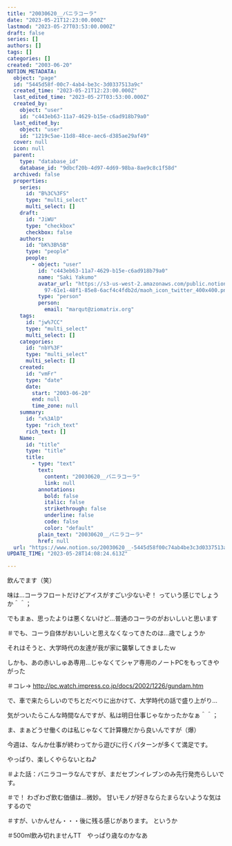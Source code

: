 ```yaml
---
title: "20030620__バニラコーラ"
date: "2023-05-21T12:23:00.000Z"
lastmod: "2023-05-27T03:53:00.000Z"
draft: false
series: []
authors: []
tags: []
categories: []
created: "2003-06-20"
NOTION_METADATA:
  object: "page"
  id: "5445d58f-00c7-4ab4-be3c-3d0337513a9c"
  created_time: "2023-05-21T12:23:00.000Z"
  last_edited_time: "2023-05-27T03:53:00.000Z"
  created_by:
    object: "user"
    id: "c443eb63-11a7-4629-b15e-c6ad918b79a0"
  last_edited_by:
    object: "user"
    id: "1219c5ae-11d8-48ce-aec6-d385ae29af49"
  cover: null
  icon: null
  parent:
    type: "database_id"
    database_id: "9dbcf20b-4d97-4d69-98ba-8ae9c8c1f58d"
  archived: false
  properties:
    series:
      id: "B%3C%3FS"
      type: "multi_select"
      multi_select: []
    draft:
      id: "JiWU"
      type: "checkbox"
      checkbox: false
    authors:
      id: "bK%3B%5B"
      type: "people"
      people:
        - object: "user"
          id: "c443eb63-11a7-4629-b15e-c6ad918b79a0"
          name: "Saki Yakumo"
          avatar_url: "https://s3-us-west-2.amazonaws.com/public.notion-static.com/3ad1c4\
            97-61e1-48f1-85e8-6acf4c4fdb2d/maoh_icon_twitter_400x400.png"
          type: "person"
          person:
            email: "marqut@ziomatrix.org"
    tags:
      id: "jw%7CC"
      type: "multi_select"
      multi_select: []
    categories:
      id: "nbY%3F"
      type: "multi_select"
      multi_select: []
    created:
      id: "vmFr"
      type: "date"
      date:
        start: "2003-06-20"
        end: null
        time_zone: null
    summary:
      id: "x%3AlD"
      type: "rich_text"
      rich_text: []
    Name:
      id: "title"
      type: "title"
      title:
        - type: "text"
          text:
            content: "20030620__バニラコーラ"
            link: null
          annotations:
            bold: false
            italic: false
            strikethrough: false
            underline: false
            code: false
            color: "default"
          plain_text: "20030620__バニラコーラ"
          href: null
  url: "https://www.notion.so/20030620__-5445d58f00c74ab4be3c3d0337513a9c"
UPDATE_TIME: "2023-05-28T14:08:24.613Z"

---
```

<link rel="stylesheet" href="https://cdn.jsdelivr.net/npm/katex@0.16.2/dist/katex.min.css" integrity="sha384-bYdxxUwYipFNohQlHt0bjN/LCpueqWz13HufFEV1SUatKs1cm4L6fFgCi1jT643X" crossorigin="anonymous">


飲んでます（笑）


味は…コーラフロートだけどアイスがすごい少ないぞ！ っていう感じでしょうか＾＾；


でもまぁ、思ったよりは悪くないけど…普通のコーラのがおいしいと思います


＃でも、コーラ自体がおいしいと思えなくなってきたのは…歳でしょうか


それはそうと、大学時代の友達が我が家に襲撃してきましたｗ


しかも、あの赤いしゅあ専用…じゃなくてシャア専用のノートPCをもってきやがった


＃コレ→ http://pc.watch.impress.co.jp/docs/2002/1226/gundam.htm


で、車で来たらしいのでちとだべりに出かけて、大学時代の話で盛り上がり…


気がついたらこんな時間なんですが、私は明日仕事じゃなかったかなぁ＾＾；


ま、まぁどうせ働くのは私じゃなくて計算機だから良いんですが（爆）


今週は、なんか仕事が終わってから遊びに行くパターンが多くて満足です。


やっぱり、楽しくやらないとね♪


＃よた話：バニラコーラなんですが、まだセブンイレブンのみ先行発売らしいです。


＃で！ わざわざ飲む価値は…微妙。 甘いモノが好きならたまらないような気はするので


＃すが、いかんせん・・・後に残る感じがあります。 というか


＃500ml飲み切れませんTT　やっぱり歳なのかなあ

